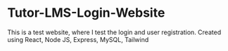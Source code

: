 # Tutor-LMS-Login-Website
This is a test website, where I test the login and user registration. Created using React, Node JS, Express, MySQL, Tailwind
